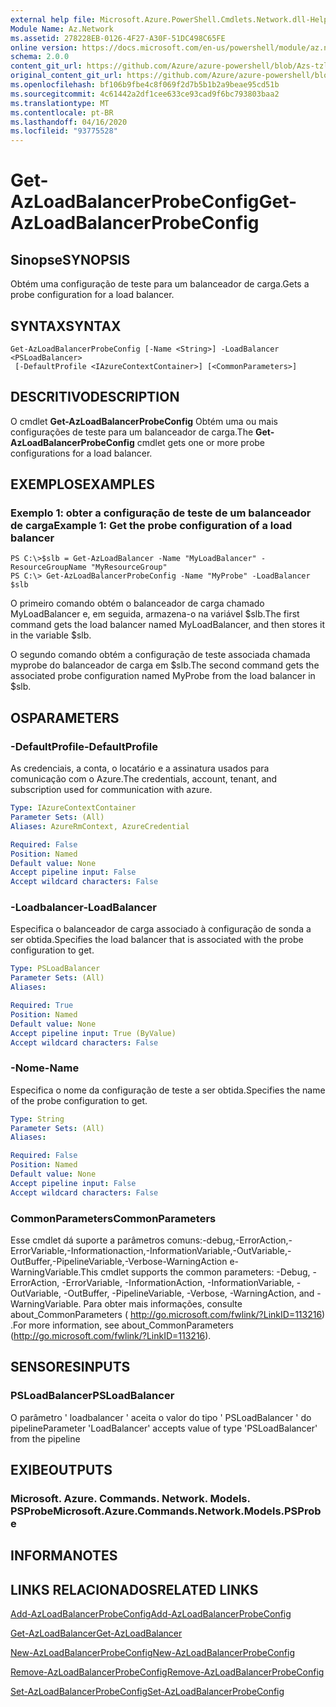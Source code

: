 ```yaml
---
external help file: Microsoft.Azure.PowerShell.Cmdlets.Network.dll-Help.xml
Module Name: Az.Network
ms.assetid: 278228EB-0126-4F27-A30F-51DC498C65FE
online version: https://docs.microsoft.com/en-us/powershell/module/az.network/get-azloadbalancerprobeconfig
schema: 2.0.0
content_git_url: https://github.com/Azure/azure-powershell/blob/Azs-tzl/src/Network/Network/help/Get-AzLoadBalancerProbeConfig.md
original_content_git_url: https://github.com/Azure/azure-powershell/blob/Azs-tzl/src/Network/Network/help/Get-AzLoadBalancerProbeConfig.md
ms.openlocfilehash: bf106b9fbe4c8f069f2d7b5b1b2a9beae95cd51b
ms.sourcegitcommit: 4c61442a2df1cee633ce93cad9f6bc793803baa2
ms.translationtype: MT
ms.contentlocale: pt-BR
ms.lasthandoff: 04/16/2020
ms.locfileid: "93775528"
---
```

# <span data-ttu-id="6c035-101">Get-AzLoadBalancerProbeConfig</span><span class="sxs-lookup"><span data-stu-id="6c035-101">Get-AzLoadBalancerProbeConfig</span></span>

## <span data-ttu-id="6c035-102">Sinopse</span><span class="sxs-lookup"><span data-stu-id="6c035-102">SYNOPSIS</span></span>
<span data-ttu-id="6c035-103">Obtém uma configuração de teste para um balanceador de carga.</span><span class="sxs-lookup"><span data-stu-id="6c035-103">Gets a probe configuration for a load balancer.</span></span>

## <span data-ttu-id="6c035-104">SYNTAX</span><span class="sxs-lookup"><span data-stu-id="6c035-104">SYNTAX</span></span>

```
Get-AzLoadBalancerProbeConfig [-Name <String>] -LoadBalancer <PSLoadBalancer>
 [-DefaultProfile <IAzureContextContainer>] [<CommonParameters>]
```

## <span data-ttu-id="6c035-105">DESCRITIVO</span><span class="sxs-lookup"><span data-stu-id="6c035-105">DESCRIPTION</span></span>
<span data-ttu-id="6c035-106">O cmdlet **Get-AzLoadBalancerProbeConfig** Obtém uma ou mais configurações de teste para um balanceador de carga.</span><span class="sxs-lookup"><span data-stu-id="6c035-106">The **Get-AzLoadBalancerProbeConfig** cmdlet gets one or more probe configurations for a load balancer.</span></span>

## <span data-ttu-id="6c035-107">EXEMPLOS</span><span class="sxs-lookup"><span data-stu-id="6c035-107">EXAMPLES</span></span>

### <span data-ttu-id="6c035-108">Exemplo 1: obter a configuração de teste de um balanceador de carga</span><span class="sxs-lookup"><span data-stu-id="6c035-108">Example 1: Get the probe configuration of a load balancer</span></span>
```
PS C:\>$slb = Get-AzLoadBalancer -Name "MyLoadBalancer" -ResourceGroupName "MyResourceGroup"
PS C:\> Get-AzLoadBalancerProbeConfig -Name "MyProbe" -LoadBalancer $slb
```

<span data-ttu-id="6c035-109">O primeiro comando obtém o balanceador de carga chamado MyLoadBalancer e, em seguida, armazena-o na variável $slb.</span><span class="sxs-lookup"><span data-stu-id="6c035-109">The first command gets the load balancer named MyLoadBalancer, and then stores it in the variable $slb.</span></span>

<span data-ttu-id="6c035-110">O segundo comando obtém a configuração de teste associada chamada myprobe do balanceador de carga em $slb.</span><span class="sxs-lookup"><span data-stu-id="6c035-110">The second command gets the associated probe configuration named MyProbe from the load balancer in $slb.</span></span>

## <span data-ttu-id="6c035-111">OS</span><span class="sxs-lookup"><span data-stu-id="6c035-111">PARAMETERS</span></span>

### <span data-ttu-id="6c035-112">-DefaultProfile</span><span class="sxs-lookup"><span data-stu-id="6c035-112">-DefaultProfile</span></span>
<span data-ttu-id="6c035-113">As credenciais, a conta, o locatário e a assinatura usados para comunicação com o Azure.</span><span class="sxs-lookup"><span data-stu-id="6c035-113">The credentials, account, tenant, and subscription used for communication with azure.</span></span>

```yaml
Type: IAzureContextContainer
Parameter Sets: (All)
Aliases: AzureRmContext, AzureCredential

Required: False
Position: Named
Default value: None
Accept pipeline input: False
Accept wildcard characters: False
```

### <span data-ttu-id="6c035-114">-Loadbalancer</span><span class="sxs-lookup"><span data-stu-id="6c035-114">-LoadBalancer</span></span>
<span data-ttu-id="6c035-115">Especifica o balanceador de carga associado à configuração de sonda a ser obtida.</span><span class="sxs-lookup"><span data-stu-id="6c035-115">Specifies the load balancer that is associated with the probe configuration to get.</span></span>

```yaml
Type: PSLoadBalancer
Parameter Sets: (All)
Aliases: 

Required: True
Position: Named
Default value: None
Accept pipeline input: True (ByValue)
Accept wildcard characters: False
```

### <span data-ttu-id="6c035-116">-Nome</span><span class="sxs-lookup"><span data-stu-id="6c035-116">-Name</span></span>
<span data-ttu-id="6c035-117">Especifica o nome da configuração de teste a ser obtida.</span><span class="sxs-lookup"><span data-stu-id="6c035-117">Specifies the name of the probe configuration to get.</span></span>

```yaml
Type: String
Parameter Sets: (All)
Aliases: 

Required: False
Position: Named
Default value: None
Accept pipeline input: False
Accept wildcard characters: False
```

### <span data-ttu-id="6c035-118">CommonParameters</span><span class="sxs-lookup"><span data-stu-id="6c035-118">CommonParameters</span></span>
<span data-ttu-id="6c035-119">Esse cmdlet dá suporte a parâmetros comuns:-debug,-ErrorAction,-ErrorVariable,-Informationaction,-InformationVariable,-OutVariable,-OutBuffer,-PipelineVariable,-Verbose-WarningAction e-WarningVariable.</span><span class="sxs-lookup"><span data-stu-id="6c035-119">This cmdlet supports the common parameters: -Debug, -ErrorAction, -ErrorVariable, -InformationAction, -InformationVariable, -OutVariable, -OutBuffer, -PipelineVariable, -Verbose, -WarningAction, and -WarningVariable.</span></span> <span data-ttu-id="6c035-120">Para obter mais informações, consulte about_CommonParameters ( http://go.microsoft.com/fwlink/?LinkID=113216) .</span><span class="sxs-lookup"><span data-stu-id="6c035-120">For more information, see about_CommonParameters (http://go.microsoft.com/fwlink/?LinkID=113216).</span></span>

## <span data-ttu-id="6c035-121">SENSORES</span><span class="sxs-lookup"><span data-stu-id="6c035-121">INPUTS</span></span>

### <span data-ttu-id="6c035-122">PSLoadBalancer</span><span class="sxs-lookup"><span data-stu-id="6c035-122">PSLoadBalancer</span></span>
<span data-ttu-id="6c035-123">O parâmetro ' loadbalancer ' aceita o valor do tipo ' PSLoadBalancer ' do pipeline</span><span class="sxs-lookup"><span data-stu-id="6c035-123">Parameter 'LoadBalancer' accepts value of type 'PSLoadBalancer' from the pipeline</span></span>

## <span data-ttu-id="6c035-124">EXIBE</span><span class="sxs-lookup"><span data-stu-id="6c035-124">OUTPUTS</span></span>

### <span data-ttu-id="6c035-125">Microsoft. Azure. Commands. Network. Models. PSProbe</span><span class="sxs-lookup"><span data-stu-id="6c035-125">Microsoft.Azure.Commands.Network.Models.PSProbe</span></span>

## <span data-ttu-id="6c035-126">INFORMA</span><span class="sxs-lookup"><span data-stu-id="6c035-126">NOTES</span></span>

## <span data-ttu-id="6c035-127">LINKS RELACIONADOS</span><span class="sxs-lookup"><span data-stu-id="6c035-127">RELATED LINKS</span></span>

[<span data-ttu-id="6c035-128">Add-AzLoadBalancerProbeConfig</span><span class="sxs-lookup"><span data-stu-id="6c035-128">Add-AzLoadBalancerProbeConfig</span></span>](./Add-AzLoadBalancerProbeConfig.md)

[<span data-ttu-id="6c035-129">Get-AzLoadBalancer</span><span class="sxs-lookup"><span data-stu-id="6c035-129">Get-AzLoadBalancer</span></span>](./Get-AzLoadBalancer.md)

[<span data-ttu-id="6c035-130">New-AzLoadBalancerProbeConfig</span><span class="sxs-lookup"><span data-stu-id="6c035-130">New-AzLoadBalancerProbeConfig</span></span>](./New-AzLoadBalancerProbeConfig.md)

[<span data-ttu-id="6c035-131">Remove-AzLoadBalancerProbeConfig</span><span class="sxs-lookup"><span data-stu-id="6c035-131">Remove-AzLoadBalancerProbeConfig</span></span>](./Remove-AzLoadBalancerProbeConfig.md)

[<span data-ttu-id="6c035-132">Set-AzLoadBalancerProbeConfig</span><span class="sxs-lookup"><span data-stu-id="6c035-132">Set-AzLoadBalancerProbeConfig</span></span>](./Set-AzLoadBalancerProbeConfig.md)


